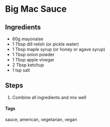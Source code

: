 # Big Mac Sauce

## Ingredients

* 60g mayonaise
* 1 Tbsp dill relish (or pickle water)
* 1 Tbsp maple syrup (or honey or agave syrup) 
* 1 Tbsp onion powder
* 1 Tbsp apple vinegar
* 2 Tbsp ketchup
* 1 tsp salt

## Steps

1. Combine all ingredients and mix well

#### Tags
sauce, american, vegetarian, vegan
